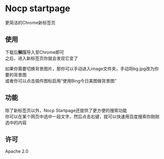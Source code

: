 # Nocp startpage
更简洁的Chrome新标签页

## 使用
下载后**解压**导入至Chrome即可
<br>
之后，进入新标签页你就会发现它变了

如果你需要切换背景图片，那你可以手动进入image文件夹，手动将bg.jpg改为你要的背景图
<br>
或者你可以点击插件图标启用“使用Bing今日美图做背景图”

## 功能
除了新标签页以外，Nocp Startpage还提供了更方便的搜索功能
<br>
你可以在某个网页中选中一段文字，然后点击右键，就可以快速用百度搜索你刚刚选中的内容

## 许可
Apache 2.0
